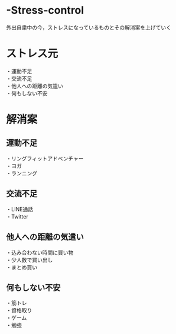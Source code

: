 # -Stress-control
外出自粛中の今，ストレスになっているものとその解消案を上げていく

# ストレス元
・運動不足    
・交流不足  
・他人への距離の気遣い  
・何もしない不安  

# 解消案
## 運動不足
・リングフィットアドベンチャー  
・ヨガ  
・ランニング  

## 交流不足
・LINE通話  
・Twitter

## 他人への距離の気遣い
・込み合わない時間に買い物  
・少人数で買い出し  
・まとめ買い

## 何もしない不安
・筋トレ  
・資格取り  
・ゲーム  
・勉強
